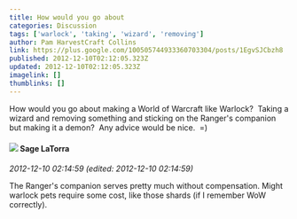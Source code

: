```yaml
---
title: How would you go about
categories: Discussion
tags: ['warlock', 'taking', 'wizard', 'removing']
author: Pam HarvestCraft Collins
link: https://plus.google.com/100505744933360703304/posts/1EgvSJCbzh8
published: 2012-12-10T02:12:05.323Z
updated: 2012-12-10T02:12:05.323Z
imagelink: []
thumblinks: []
---
```


How would you go about making a World of Warcraft like Warlock?  Taking a wizard and removing something and sticking on the Ranger&#39;s companion but making it a demon?  Any advice would be nice.  =)
<div id='comment z13xy1vxiz32gvh0122keb5pekqqedfuh'>
  <h4><img src='{{site.baseurl}}//images/avatars/117415966179711277938_photo.jpg'> Sage LaTorra</h4>
      <p><cite>2012-12-10 02:14:59 (edited: 2012-12-10 02:14:59)</cite></p>
        <p>The Ranger&#39;s companion serves pretty much without compensation. Might warlock pets require some cost, like those shards (if I remember WoW correctly).</p>
</div>
        